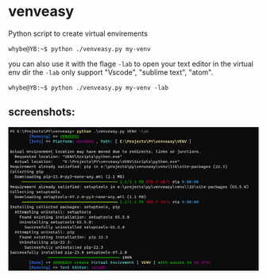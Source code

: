 # venveasy
Python script to create virtual envirements
```console
whybe@YB:~$ python ./venveasy.py my-venv
```
you can also use it with the flage `-lab` to open your text editor in the virtual env dir
the `-lab` only support "Vscode", "sublime text", "atom".

```console
whybe@YB:~$ python ./venveasy.py my-venv -lab
```

## screenshots:
![terminal](./screenshots/terminal.png)

